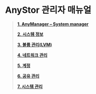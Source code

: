 # AnyStor 관리자 매뉴얼

> [**1. AnyManager – System manager**](01_anymanager/)
>
> [**2. 시스템 정보**](02_systeminfo/)
>
> [**3. 볼륨 관리\(LVM\)**](03_volume/)
>
> [**4. 네트워크 관리**](04_network/)
>
> [**5. 계정**](05_account/)
>
> [**6. 공유 관리**](06_share/)
>
> [**7. 시스템 관리**](07_system/)

